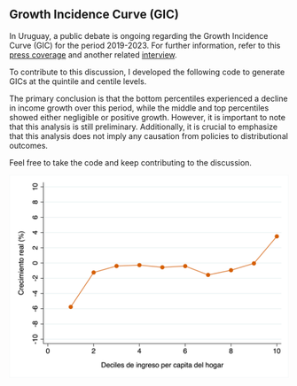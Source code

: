## Growth Incidence Curve (GIC)

In Uruguay, a public debate is ongoing regarding the Growth Incidence Curve (GIC) for the period 2019-2023. For further information, refer to this [press coverage](https://delsol.uy/facildesviarse/cocienteanimal/crecimiento-y-desigualdad-entre-2019-y-2023-los-datos-y-el-ruido) 
and another related [interview](https://enperspectiva.uy/en-perspectiva-programa/analisis-economico/ingresos-de-los-hogares-luego-de-la-crisis-del-covid-recuperacion-importante-pero-desigual-como-hay-que-analizar-la-evidencia-con-el-economista-pablo-rosselli-socio-en-exante/).

To contribute to this discussion, I developed the following code to generate GICs at the quintile and centile levels.

The primary conclusion is that the bottom percentiles experienced a decline in income growth over this period, while the middle and top percentiles showed either negligible or positive growth. 
However, it is important to note that this analysis is still preliminary. Additionally, it is crucial to emphasize that this analysis does not imply any causation from policies to distributional outcomes.

Feel free to take the code and keep contributing to the discussion.

<img src="https://github.com/ruedatesta/ech_gic/blob/main/figures/gic_2019_2023_d.png" alt="alt text" width="600"/>
